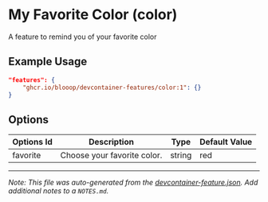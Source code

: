 
# My Favorite Color (color)

A feature to remind you of your favorite color

## Example Usage

```json
"features": {
    "ghcr.io/blooop/devcontainer-features/color:1": {}
}
```

## Options

| Options Id | Description | Type | Default Value |
|-----|-----|-----|-----|
| favorite | Choose your favorite color. | string | red |



---

_Note: This file was auto-generated from the [devcontainer-feature.json](https://github.com/blooop/devcontainer-features/blob/main/src/color/devcontainer-feature.json).  Add additional notes to a `NOTES.md`._
